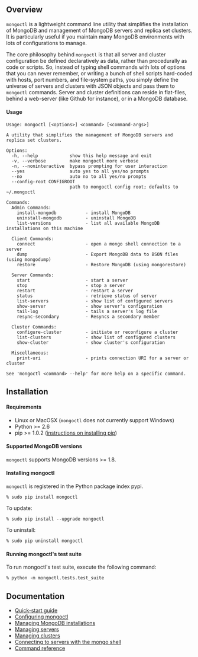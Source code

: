 Overview
--------

```mongoctl``` is a lightweight command line utility that simplifies the
installation of MongoDB and management of MongoDB servers and replica set clusters. It is
particularly useful if you maintain many MongoDB environments with
lots of configurations to manage.

The core philosophy behind ```mongoctl``` is that all server and
cluster configuration be defined declaratively as data, rather than
procedurally as code or scripts. So, instead of typing shell commands
with lots of options that you can never remember, or
writing a bunch of shell scripts hard-coded with hosts, port numbers,
and file-system paths, you simply define the universe of servers and
clusters with JSON objects and pass them to ```mongoctl``` commands.
Server and cluster definitions can reside in flat-files, behind a web-server 
(like Github for instance), or in a MongoDB database. 

#### Usage

```
Usage: mongoctl [<options>] <command> [<command-args>]

A utility that simplifies the management of MongoDB servers and replica set clusters.

Options:
  -h, --help            show this help message and exit
  -v, --verbose         make mongoctl more verbose
  -n, --noninteractive  bypass prompting for user interaction
  --yes                 auto yes to all yes/no prompts
  --no                  auto no to all yes/no prompts
  --config-root CONFIGROOT
                        path to mongoctl config root; defaults to ~/.mongoctl

Commands:
  Admin Commands:
    install-mongodb           - install MongoDB
    uninstall-mongodb         - uninstall MongoDB
    list-versions             - list all available MongoDB installations on this machine

  Client Commands:
    connect                   - open a mongo shell connection to a server
    dump                      - Export MongoDB data to BSON files (using mongodump)
    restore                   - Restore MongoDB (using mongorestore)

  Server Commands:
    start                     - start a server
    stop                      - stop a server
    restart                   - restart a server
    status                    - retrieve status of server
    list-servers              - show list of configured servers
    show-server               - show server's configuration
    tail-log                  - tails a server's log file
    resync-secondary          - Resyncs a secondary member

  Cluster Commands:
    configure-cluster         - initiate or reconfigure a cluster
    list-clusters             - show list of configured clusters
    show-cluster              - show cluster's configuration

  Miscellaneous:
    print-uri                 - prints connection URI for a server or cluster

See 'mongoctl <command> --help' for more help on a specific command.
```

Installation
------------------------------

#### Requirements

* Linux or MacOSX (```mongoctl``` does not currently support Windows) 
* Python >= 2.6
* pip >= 1.0.2 ([instructions on installing pip](docs/installing-pip.md))

#### Supported MongoDB versions
```mongoctl``` supports MongoDB versions >= 1.8.

#### Installing mongoctl

```mongoctl``` is registered in the Python package index pypi.


```
% sudo pip install mongoctl
```

To update:

```
% sudo pip install --upgrade mongoctl
```

To uninstall:

```
% sudo pip uninstall mongoctl
```

#### Running mongoctl's test suite

To run mongoctl's test suite, execute the following command:

```
% python -m mongoctl.tests.test_suite
```

Documentation
----------

* [Quick-start guide](/mongolab/mongoctl/blob/master/docs/quick-start.md)
* [Configuring mongoctl](/mongolab/mongoctl/blob/master/docs/configuring-mongoctl.md)
* [Managing MongoDB installations](/mongolab/mongoctl/blob/master/docs/managing-installations.md)
* [Managing servers](/mongolab/mongoctl/blob/master/docs/managing-servers.md)
* [Managing clusters](/mongolab/mongoctl/blob/master/docs/managing-clusters.md)
* [Connecting to servers with the mongo shell](/mongolab/mongoctl/blob/master/docs/connecting.md)
* [Command reference](/mongolab/mongoctl/blob/master/docs/command-reference.md)






